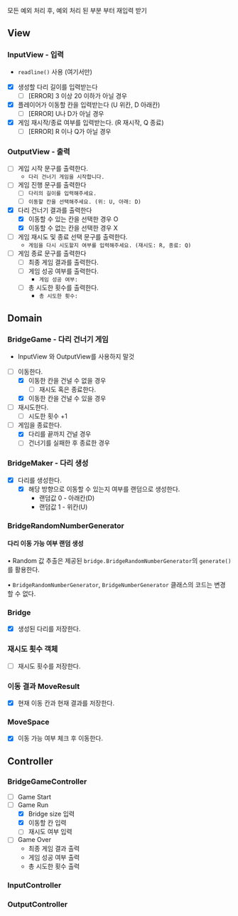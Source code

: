모든 예외 처리 후, 예외 처리 된 부분 부터 재입력 받기

## View
### InputView - 입력

- `readline()` 사용 (여기서만)
- [x]  생성할 다리 길이를 입력받는다
    - [ ]  [ERROR] 3 이상 20 이하가 아닐 경우
- [x]  플레이어가 이동할 칸을 입력받는다 (U 위칸, D 아래칸)
    - [ ]  [ERROR] U나 D가 아닐 경우
- [x]  게임 재시작/종료 여부를 입력받는다. (R 재시작, Q 종료)
    - [ ]  [ERROR] R 이나 Q가 아닐 경우

### OutputView - 출력

- [ ]  게입 시작 문구를 출력한다.
    - `다리 건너기 게임을 시작합니다.`
- [ ]  게임 진행 문구를 출력한다
    - [ ]  `다리의 길이를 입력해주세요.`
    - [ ]  `이동할 칸을 선택해주세요. (위: U, 아래: D)`
- [x]  다리 건너기 결과를 출력한다
    - [x]  이동할 수 있는 칸을 선택한 경우 O
    - [x]  이동할 수 없는 칸을 선택한 경우 X
- [ ]  게임 재시도 및 종료 선택 문구를 출력한다.
    - `게임을 다시 시도할지 여부를 입력해주세요. (재시도: R, 종료: Q)`
- [ ]  게임 종료 문구를 출력한다
    - [ ]  최종 게임 결과를 출력한다.
    - [ ]  게임 성공 여부를 출력한다.
        - `게임 성공 여부:`
    - [ ]  총 시도한 횟수를 출력한다.
        - `총 시도한 횟수:`

## Domain
### BridgeGame - 다리 건너기 게임

- InputView 와 OutputView를 사용하지 말것
- [ ]  이동한다.
    - [x]  이동한 칸을 건널 수 없을 경우
        - [ ]  재시도 혹은 종료한다.
    - [x]  이동한 칸을 건널 수 있을 경우
- [ ]  재시도한다.
    - [ ]  시도한 횟수 +1
- [ ]  게임을 종료한다.
    - [x]  다리를 끝까지 건널 경우
    - [ ]  건너기를 실패한 후 종료한 경우

### BridgeMaker - 다리 생성

- [x]  다리를 생성한다.
   - [x]  해당 방향으로 이동할 수 있는지 여부를 랜덤으로 생성한다.
      - 랜덤값 0 - 아래칸(D)
      - 랜덤값 1 - 위칸(U)

### BridgeRandomNumberGenerator 
#### 다리 이동 가능 여부 랜덤 생성
• Random 값 추출은 제공된 `bridge.BridgeRandomNumberGenerator`의 `generate()`를 활용한다.

• `BridgeRandomNumberGenerator`, `BridgeNumberGenerator` 클래스의 코드는 변경할 수 없다.

### Bridge
- [x] 생성된 다리를 저장한다.

### 재시도 횟수 객체

- [ ]  재시도 횟수를 저장한다.

### 이동 결과 MoveResult
- [x] 현재 이동 칸과 현재 결과를 저장한다.

### MoveSpace
- [x] 이동 가능 여부 체크 후 이동한다.

## Controller
### BridgeGameController
- [ ] Game Start
- [ ] Game Run
  - [x] Bridge size 입력
  - [x] 이동할 칸 입력
  - [ ] 재시도 여부 입력
- [ ] Game Over
  - 최종 게임 결과 출력
  - 게임 성공 여부 출력
  - 총 시도한 횟수 출력
### InputController

### OutputController